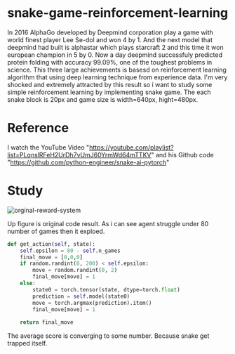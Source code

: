 # snake-game-reinforcement-learning
In 2016 AlphaGo developed by Deepmind corporation play a game with world finest player Lee Se-dol and won 4 by 1. And the next model that deepmind had built is alphastar which plays starcraft 2 and this time it won european champion in 5 by 0. Now a day deepmind successfuly predicted protein folding with accuracy 99.09%, one of the toughest problems in science. This three large achievements is basesd on reinforcement learning algorithm that using deep learning technique from experience data. I'm very shocked and extremely attracted by this result so i want to study some simple reinforcement learning by implementing snake game. The each snake block is 20px and game size is width=640px, hight=480px.
# Reference
I watch the YouTube Video "https://youtube.com/playlist?list=PLqnslRFeH2UrDh7vUmJ60YrmWd64mTTKV" and his Github code "https://github.com/python-engineer/snake-ai-pytorch"
# Study

![orginal-reward-system](https://user-images.githubusercontent.com/87563747/146942688-30906709-f262-45db-9e02-2af55a6c49a4.png)

Up figure is original code result. As i can see agent struggle under 80 number of games then it exploed.

```python
def get_action(self, state):
    self.epsilon = 80 - self.n_games
    final_move = [0,0,0]
    if random.randint(0, 200) < self.epsilon:
        move = random.randint(0, 2)
        final_move[move] = 1
    else:
        state0 = torch.tensor(state, dtype=torch.float)
        prediction = self.model(state0)
        move = torch.argmax(prediction).item()
        final_move[move] = 1
        
    return final_move
```

The average score is converging to some number. Because snake get trapped itself.
